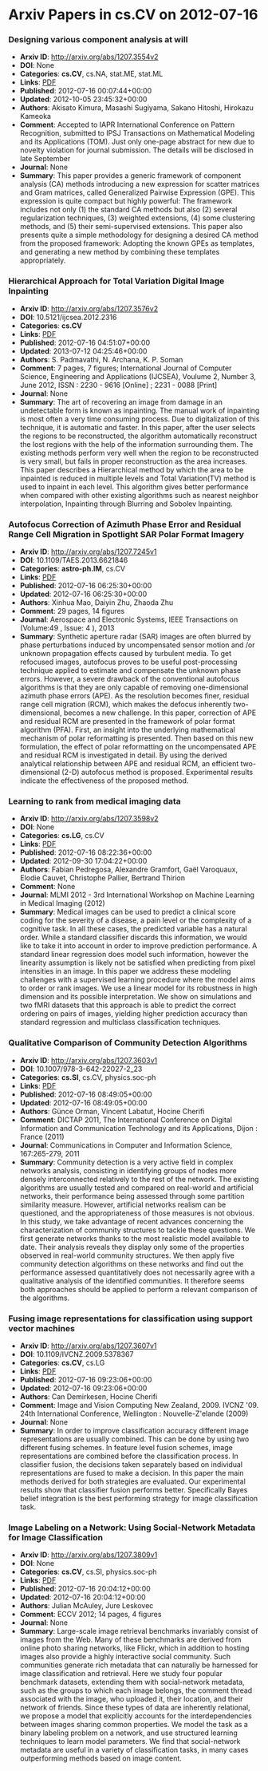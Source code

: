 # Arxiv Papers in cs.CV on 2012-07-16
### Designing various component analysis at will
- **Arxiv ID**: http://arxiv.org/abs/1207.3554v2
- **DOI**: None
- **Categories**: **cs.CV**, cs.NA, stat.ME, stat.ML
- **Links**: [PDF](http://arxiv.org/pdf/1207.3554v2)
- **Published**: 2012-07-16 00:07:44+00:00
- **Updated**: 2012-10-05 23:45:32+00:00
- **Authors**: Akisato Kimura, Masashi Sugiyama, Sakano Hitoshi, Hirokazu Kameoka
- **Comment**: Accepted to IAPR International Conference on Pattern Recognition,
  submitted to IPSJ Transactions on Mathematical Modeling and its Applications
  (TOM). Just only one-page abstract for new due to novelty violation for
  journal submission. The details will be disclosed in late September
- **Journal**: None
- **Summary**: This paper provides a generic framework of component analysis (CA) methods introducing a new expression for scatter matrices and Gram matrices, called Generalized Pairwise Expression (GPE). This expression is quite compact but highly powerful: The framework includes not only (1) the standard CA methods but also (2) several regularization techniques, (3) weighted extensions, (4) some clustering methods, and (5) their semi-supervised extensions. This paper also presents quite a simple methodology for designing a desired CA method from the proposed framework: Adopting the known GPEs as templates, and generating a new method by combining these templates appropriately.



### Hierarchical Approach for Total Variation Digital Image Inpainting
- **Arxiv ID**: http://arxiv.org/abs/1207.3576v2
- **DOI**: 10.5121/ijcsea.2012.2316
- **Categories**: **cs.CV**
- **Links**: [PDF](http://arxiv.org/pdf/1207.3576v2)
- **Published**: 2012-07-16 04:51:07+00:00
- **Updated**: 2013-07-12 04:25:46+00:00
- **Authors**: S. Padmavathi, N. Archana, K. P. Soman
- **Comment**: 7 pages, 7 figures; International Journal of Computer Science,
  Engineering and Applications (IJCSEA), Voulume 2, Number 3, June 2012, ISSN :
  2230 - 9616 [Online] ; 2231 - 0088 [Print]
- **Journal**: None
- **Summary**: The art of recovering an image from damage in an undetectable form is known as inpainting. The manual work of inpainting is most often a very time consuming process. Due to digitalization of this technique, it is automatic and faster. In this paper, after the user selects the regions to be reconstructed, the algorithm automatically reconstruct the lost regions with the help of the information surrounding them. The existing methods perform very well when the region to be reconstructed is very small, but fails in proper reconstruction as the area increases. This paper describes a Hierarchical method by which the area to be inpainted is reduced in multiple levels and Total Variation(TV) method is used to inpaint in each level. This algorithm gives better performance when compared with other existing algorithms such as nearest neighbor interpolation, Inpainting through Blurring and Sobolev Inpainting.



### Autofocus Correction of Azimuth Phase Error and Residual Range Cell Migration in Spotlight SAR Polar Format Imagery
- **Arxiv ID**: http://arxiv.org/abs/1207.7245v1
- **DOI**: 10.1109/TAES.2013.6621846
- **Categories**: **astro-ph.IM**, cs.CV
- **Links**: [PDF](http://arxiv.org/pdf/1207.7245v1)
- **Published**: 2012-07-16 06:25:30+00:00
- **Updated**: 2012-07-16 06:25:30+00:00
- **Authors**: Xinhua Mao, Daiyin Zhu, Zhaoda Zhu
- **Comment**: 29 pages, 14 figures
- **Journal**: Aerospace and Electronic Systems, IEEE Transactions on (Volume:49
  , Issue: 4 ), 2013
- **Summary**: Synthetic aperture radar (SAR) images are often blurred by phase perturbations induced by uncompensated sensor motion and /or unknown propagation effects caused by turbulent media. To get refocused images, autofocus proves to be useful post-processing technique applied to estimate and compensate the unknown phase errors. However, a severe drawback of the conventional autofocus algorithms is that they are only capable of removing one-dimensional azimuth phase errors (APE). As the resolution becomes finer, residual range cell migration (RCM), which makes the defocus inherently two-dimensional, becomes a new challenge. In this paper, correction of APE and residual RCM are presented in the framework of polar format algorithm (PFA). First, an insight into the underlying mathematical mechanism of polar reformatting is presented. Then based on this new formulation, the effect of polar reformatting on the uncompensated APE and residual RCM is investigated in detail. By using the derived analytical relationship between APE and residual RCM, an efficient two-dimensional (2-D) autofocus method is proposed. Experimental results indicate the effectiveness of the proposed method.



### Learning to rank from medical imaging data
- **Arxiv ID**: http://arxiv.org/abs/1207.3598v2
- **DOI**: None
- **Categories**: **cs.LG**, cs.CV
- **Links**: [PDF](http://arxiv.org/pdf/1207.3598v2)
- **Published**: 2012-07-16 08:22:36+00:00
- **Updated**: 2012-09-30 17:04:22+00:00
- **Authors**: Fabian Pedregosa, Alexandre Gramfort, Gaël Varoquaux, Elodie Cauvet, Christophe Pallier, Bertrand Thirion
- **Comment**: None
- **Journal**: MLMI 2012 - 3rd International Workshop on Machine Learning in
  Medical Imaging (2012)
- **Summary**: Medical images can be used to predict a clinical score coding for the severity of a disease, a pain level or the complexity of a cognitive task. In all these cases, the predicted variable has a natural order. While a standard classifier discards this information, we would like to take it into account in order to improve prediction performance. A standard linear regression does model such information, however the linearity assumption is likely not be satisfied when predicting from pixel intensities in an image. In this paper we address these modeling challenges with a supervised learning procedure where the model aims to order or rank images. We use a linear model for its robustness in high dimension and its possible interpretation. We show on simulations and two fMRI datasets that this approach is able to predict the correct ordering on pairs of images, yielding higher prediction accuracy than standard regression and multiclass classification techniques.



### Qualitative Comparison of Community Detection Algorithms
- **Arxiv ID**: http://arxiv.org/abs/1207.3603v1
- **DOI**: 10.1007/978-3-642-22027-2_23
- **Categories**: **cs.SI**, cs.CV, physics.soc-ph
- **Links**: [PDF](http://arxiv.org/pdf/1207.3603v1)
- **Published**: 2012-07-16 08:49:05+00:00
- **Updated**: 2012-07-16 08:49:05+00:00
- **Authors**: Günce Orman, Vincent Labatut, Hocine Cherifi
- **Comment**: DICTAP 2011, The International Conference on Digital Information and
  Communication Technology and its Applications, Dijon : France (2011)
- **Journal**: Communications in Computer and Information Science, 167:265-279,
  2011
- **Summary**: Community detection is a very active field in complex networks analysis, consisting in identifying groups of nodes more densely interconnected relatively to the rest of the network. The existing algorithms are usually tested and compared on real-world and artificial networks, their performance being assessed through some partition similarity measure. However, artificial networks realism can be questioned, and the appropriateness of those measures is not obvious. In this study, we take advantage of recent advances concerning the characterization of community structures to tackle these questions. We first generate networks thanks to the most realistic model available to date. Their analysis reveals they display only some of the properties observed in real-world community structures. We then apply five community detection algorithms on these networks and find out the performance assessed quantitatively does not necessarily agree with a qualitative analysis of the identified communities. It therefore seems both approaches should be applied to perform a relevant comparison of the algorithms.



### Fusing image representations for classification using support vector machines
- **Arxiv ID**: http://arxiv.org/abs/1207.3607v1
- **DOI**: 10.1109/IVCNZ.2009.5378367
- **Categories**: **cs.CV**, cs.LG
- **Links**: [PDF](http://arxiv.org/pdf/1207.3607v1)
- **Published**: 2012-07-16 09:23:06+00:00
- **Updated**: 2012-07-16 09:23:06+00:00
- **Authors**: Can Demirkesen, Hocine Cherifi
- **Comment**: Image and Vision Computing New Zealand, 2009. IVCNZ '09. 24th
  International Conference, Wellington : Nouvelle-Z\'elande (2009)
- **Journal**: None
- **Summary**: In order to improve classification accuracy different image representations are usually combined. This can be done by using two different fusing schemes. In feature level fusion schemes, image representations are combined before the classification process. In classifier fusion, the decisions taken separately based on individual representations are fused to make a decision. In this paper the main methods derived for both strategies are evaluated. Our experimental results show that classifier fusion performs better. Specifically Bayes belief integration is the best performing strategy for image classification task.



### Image Labeling on a Network: Using Social-Network Metadata for Image Classification
- **Arxiv ID**: http://arxiv.org/abs/1207.3809v1
- **DOI**: None
- **Categories**: **cs.CV**, cs.SI, physics.soc-ph
- **Links**: [PDF](http://arxiv.org/pdf/1207.3809v1)
- **Published**: 2012-07-16 20:04:12+00:00
- **Updated**: 2012-07-16 20:04:12+00:00
- **Authors**: Julian McAuley, Jure Leskovec
- **Comment**: ECCV 2012; 14 pages, 4 figures
- **Journal**: None
- **Summary**: Large-scale image retrieval benchmarks invariably consist of images from the Web. Many of these benchmarks are derived from online photo sharing networks, like Flickr, which in addition to hosting images also provide a highly interactive social community. Such communities generate rich metadata that can naturally be harnessed for image classification and retrieval. Here we study four popular benchmark datasets, extending them with social-network metadata, such as the groups to which each image belongs, the comment thread associated with the image, who uploaded it, their location, and their network of friends. Since these types of data are inherently relational, we propose a model that explicitly accounts for the interdependencies between images sharing common properties. We model the task as a binary labeling problem on a network, and use structured learning techniques to learn model parameters. We find that social-network metadata are useful in a variety of classification tasks, in many cases outperforming methods based on image content.



